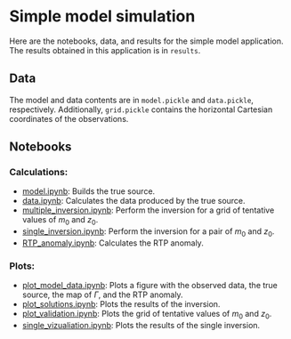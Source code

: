 # Simple model simulation

Here are the notebooks, data, and results for the simple model application.
The results obtained in this application is in `results`.

## Data

The model and data contents are in `model.pickle` and `data.pickle`, respectively.
Additionally, `grid.pickle` contains the horizontal Cartesian coordinates of the 
observations.

## Notebooks

### Calculations:

* [model.ipynb](http://nbviewer.jupyter.org/github/pinga-lab/magnetic-radial-inversion/blob/master/code/simple/model.ipynb):
  Builds the true source.
* [data.ipynb](http://nbviewer.jupyter.org/github/pinga-lab/magnetic-radial-inversion/blob/master/code/simple/data.ipynb):
  Calculates the data produced by the true source.
* [multiple_inversion.ipynb](http://nbviewer.jupyter.org/github/pinga-lab/magnetic-radial-inversion/blob/master/code/simple/multiple_inversion.ipynb):
  Perform the inversion for a grid of tentative values of $m_0$ and $z_0$.
* [single_inversion.ipynb](http://nbviewer.jupyter.org/github/pinga-lab/magnetic-radial-inversion/blob/master/code/simple/single_inversion.ipynb):
  Perform the inversion for a pair of $m_0$ and $z_0$.
* [RTP_anomaly.ipynb](http://nbviewer.jupyter.org/github/pinga-lab/magnetic-radial-inversion/blob/master/code/simple/RTP_anomaly.ipynb):
  Calculates the RTP anomaly.


### Plots:

* [plot_model_data.ipynb](http://nbviewer.jupyter.org/github/pinga-lab/magnetic-radial-inversion/blob/master/code/simple/plot_model_data.ipynb):
  Plots a figure with the observed data, the true source, the map of $\Gamma$,
and the RTP anomaly.
* [plot_solutions.ipynb](http://nbviewer.jupyter.org/github/pinga-lab/magnetic-radial-inversion/blob/master/code/simple/plot_solutions.ipynb):
  Plots the results of the inversion.
* [plot_validation.ipynb](http://nbviewer.jupyter.org/github/pinga-lab/magnetic-radial-inversion/blob/master/code/simple/plot_validation.ipynb):
  Plots the grid of tentative values of $m_0$ and $z_0$.
* [single_vizualiation.ipynb](http://nbviewer.jupyter.org/github/pinga-lab/magnetic-radial-inversion/blob/master/code/simple/single_vizualiation.ipynb):
  Plots the results of the single inversion.

